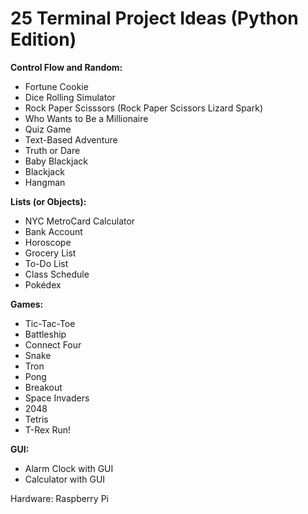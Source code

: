 # 25 Terminal Project Ideas (Python Edition)

**Control Flow and Random:**

- Fortune Cookie
- Dice Rolling Simulator
- Rock Paper Scisssors (Rock Paper Scissors Lizard Spark)
- Who Wants to Be a Millionaire
- Quiz Game
- Text-Based Adventure
- Truth or Dare
- Baby Blackjack
- Blackjack
- Hangman

**Lists (or Objects):**

- NYC MetroCard Calculator
- Bank Account
- Horoscope
- Grocery List
- To-Do List
- Class Schedule
- Pokédex

**Games:**

- Tic-Tac-Toe
- Battleship
- Connect Four
- Snake
- Tron
- Pong
- Breakout
- Space Invaders
- 2048
- Tetris
- T-Rex Run!

**GUI:**

- Alarm Clock with GUI
- Calculator with GUI

Hardware: Raspberry Pi


